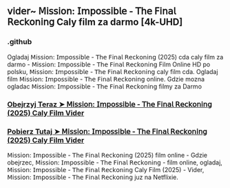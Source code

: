 ## 𝗏𝗂𝖽𝖾𝗋~ 𝖬𝗂𝗌𝗌𝗂𝗈𝗇: 𝖨𝗆𝗉𝗈𝗌𝗌𝗂𝖻𝗅𝖾 - 𝖳𝗁𝖾 𝖥𝗂𝗇𝖺𝗅 𝖱𝖾𝖼𝗄𝗈𝗇𝗂𝗇𝗀 Caly film za darmo [4k-UHD]

### .github

Ogladaj 𝖬𝗂𝗌𝗌𝗂𝗈𝗇: 𝖨𝗆𝗉𝗈𝗌𝗌𝗂𝖻𝗅𝖾 - 𝖳𝗁𝖾 𝖥𝗂𝗇𝖺𝗅 𝖱𝖾𝖼𝗄𝗈𝗇𝗂𝗇𝗀 (2025) cda caly film za darmo - 𝖬𝗂𝗌𝗌𝗂𝗈𝗇: 𝖨𝗆𝗉𝗈𝗌𝗌𝗂𝖻𝗅𝖾 - 𝖳𝗁𝖾 𝖥𝗂𝗇𝖺𝗅 𝖱𝖾𝖼𝗄𝗈𝗇𝗂𝗇𝗀 Film Online HD po polsku, 𝖬𝗂𝗌𝗌𝗂𝗈𝗇: 𝖨𝗆𝗉𝗈𝗌𝗌𝗂𝖻𝗅𝖾 - 𝖳𝗁𝖾 𝖥𝗂𝗇𝖺𝗅 𝖱𝖾𝖼𝗄𝗈𝗇𝗂𝗇𝗀 caly film cda. Ogladaj film 𝖬𝗂𝗌𝗌𝗂𝗈𝗇: 𝖨𝗆𝗉𝗈𝗌𝗌𝗂𝖻𝗅𝖾 - 𝖳𝗁𝖾 𝖥𝗂𝗇𝖺𝗅 𝖱𝖾𝖼𝗄𝗈𝗇𝗂𝗇𝗀 online. Gdzie mozna ogladac 𝖬𝗂𝗌𝗌𝗂𝗈𝗇: 𝖨𝗆𝗉𝗈𝗌𝗌𝗂𝖻𝗅𝖾 - 𝖳𝗁𝖾 𝖥𝗂𝗇𝖺𝗅 𝖱𝖾𝖼𝗄𝗈𝗇𝗂𝗇𝗀 filmy za Darmo

### [Obejrzyj Teraz ➤ 𝖬𝗂𝗌𝗌𝗂𝗈𝗇: 𝖨𝗆𝗉𝗈𝗌𝗌𝗂𝖻𝗅𝖾 - 𝖳𝗁𝖾 𝖥𝗂𝗇𝖺𝗅 𝖱𝖾𝖼𝗄𝗈𝗇𝗂𝗇𝗀 (2025) Caly Film Vider](https://aaamiiin.com/pl/movie/575265/mission-impossible-the-final-reckoning-gitover)

### [Pobierz Tutaj ➤ 𝖬𝗂𝗌𝗌𝗂𝗈𝗇: 𝖨𝗆𝗉𝗈𝗌𝗌𝗂𝖻𝗅𝖾 - 𝖳𝗁𝖾 𝖥𝗂𝗇𝖺𝗅 𝖱𝖾𝖼𝗄𝗈𝗇𝗂𝗇𝗀 (2025) Caly Film Vider](https://aaamiiin.com/pl/movie/575265/mission-impossible-the-final-reckoning-gitover)

𝖬𝗂𝗌𝗌𝗂𝗈𝗇: 𝖨𝗆𝗉𝗈𝗌𝗌𝗂𝖻𝗅𝖾 - 𝖳𝗁𝖾 𝖥𝗂𝗇𝖺𝗅 𝖱𝖾𝖼𝗄𝗈𝗇𝗂𝗇𝗀 (2025) film online - Gdzie obejrzec, 𝖬𝗂𝗌𝗌𝗂𝗈𝗇: 𝖨𝗆𝗉𝗈𝗌𝗌𝗂𝖻𝗅𝖾 - 𝖳𝗁𝖾 𝖥𝗂𝗇𝖺𝗅 𝖱𝖾𝖼𝗄𝗈𝗇𝗂𝗇𝗀 - film online, ogladaj, 𝖬𝗂𝗌𝗌𝗂𝗈𝗇: 𝖨𝗆𝗉𝗈𝗌𝗌𝗂𝖻𝗅𝖾 - 𝖳𝗁𝖾 𝖥𝗂𝗇𝖺𝗅 𝖱𝖾𝖼𝗄𝗈𝗇𝗂𝗇𝗀 Caly Film (2025) - Vider, 𝖬𝗂𝗌𝗌𝗂𝗈𝗇: 𝖨𝗆𝗉𝗈𝗌𝗌𝗂𝖻𝗅𝖾 - 𝖳𝗁𝖾 𝖥𝗂𝗇𝖺𝗅 𝖱𝖾𝖼𝗄𝗈𝗇𝗂𝗇𝗀 juz na Netflixie.
